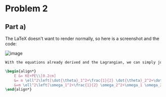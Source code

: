 # Problem 2

## Part a)

The LaTeX doesn't want to render normally, so here is a screenshot and the code:

![image](https://github.com/user-attachments/assets/1f42e724-b262-4504-a33f-bbf3b90ad738)

```latex
With the equations already derived and the Lagrangian, we can simply just change the sign to find the total energy.

\begin{align*}
    E &= KE+PE\\[0.2cm]
    &= m \ell^2\left[\dot{\theta}_1^2+\frac{1}{2} \dot{\theta}_2^2+\dot{\theta}_1 \dot{\theta}_2 \cos \left(\theta_1-\theta_2\right)\right]+\left[-m g \ell\left(2 \cos \theta_1+\cos \theta_2\right)\right]\\[0.2cm]
    &=m \ell^2\left[\omega_1^2+\frac{1}{2} \omega_2^2+\omega_1 \omega_2 \cos \left(\theta_1-\theta_2\right)\right]-m g \ell\left(2 \cos \theta_1+\cos \theta_2\right)
\end{align*}

```
